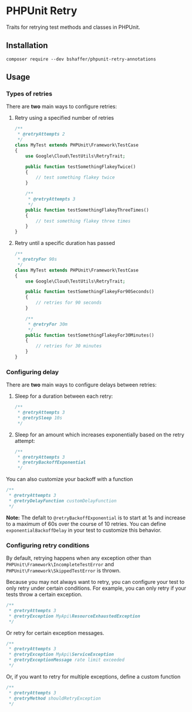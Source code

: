 # PHPUnit Retry

Traits for retrying test methods and classes in PHPUnit.

## Installation

```
composer require --dev bshaffer/phpunit-retry-annotations
```

## Usage

### Types of retries

There are **two** main ways to configure retries:

1. Retry using a specified number of retries
    ```php
    /**
     * @retryAttempts 2
     */
    class MyTest extends PHPUnit\Framework\TestCase
    {
        use Google\Cloud\TestUtils\RetryTrait;

        public function testSomethingFlakeyTwice()
        {
            // test something flakey twice
        }

        /**
         * @retryAttempts 3
         */
        public function testSomethingFlakeyThreeTimes()
        {
            // test something flakey three times
        }
    }
    ```

1. Retry until a specific duration has passed
    ```php
    /**
     * @retryFor 90s
     */
    class MyTest extends PHPUnit\Framework\TestCase
    {
        use Google\Cloud\TestUtils\RetryTrait;

        public function testSomethingFlakeyFor90Seconds()
        {
            // retries for 90 seconds
        }

        /**
         * @retryFor 30m
         */
        public function testSomethingFlakeyFor30Minutes()
        {
            // retries for 30 minutes
        }
    }
    ```

### Configuring delay

There are **two** main ways to configure delays between retries:

1. Sleep for a duration between each retry:
    ```php
    /**
     * @retryAttempts 3
     * @retrySleep 10s
     */
    ```

1. Sleep for an amount which increases exponentially based on the retry attempt:
    ```php
    /**
     * @retryAttempts 3
     * @retryBackoffExponential
     */
    ```

You can also customize your backoff with a function

```php
/**
 * @retryAttempts 3
 * @retryDelayFunction customDelayFunction
 */
```

**Note:** The defalt to `@retryBackoffExponential` is to start at 1s and
increase to a maximum of 60s over the course of 10 retries. You can define
`exponentialBackoffDelay` in your test to customize this behavior.

### Configuring retry conditions

By default, retrying happens when any exception other than
`PHPUnit\Framework\IncompleteTestError` and `PHPUnit\Framework\SkippedTestError`
is thrown.

Because you may not always want to retry, you can configure your test to only
retry under certain conditions. For example, you can only retry if your tests
throw a certain exception.

```php
/**
 * @retryAttempts 3
 * @retryException MyApi\ResourceExhaustedException
 */
```

Or retry for certain exception messages.

```php
/**
 * @retryAttempts 3
 * @retryException MyApi\ServiceException
 * @retryExceptionMessage rate limit exceeded
 */
```

Or, if you want to retry for multiple exceptions, define a custom function

```php
/**
 * @retryAttempts 3
 * @retryMethod shouldRetryException
 */
```
